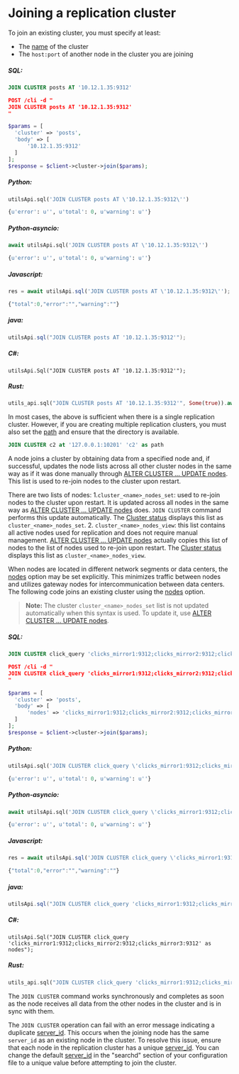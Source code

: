 # Joining a replication cluster

<!-- example joining a replication cluster 1 -->
To join an existing cluster, you must specify at least:
* The [name](../../Creating_a_cluster/Setting_up_replication/Setting_up_replication.md#Replication-cluster) of the cluster
* The `host:port` of another node in the cluster you are joining

<!-- intro -->
##### SQL:

<!-- request SQL -->

```sql
JOIN CLUSTER posts AT '10.12.1.35:9312'
```

<!-- request JSON -->

```json
POST /cli -d "
JOIN CLUSTER posts AT '10.12.1.35:9312'
"
```

<!-- request PHP -->

```php
$params = [
  'cluster' => 'posts',
  'body' => [
      '10.12.1.35:9312'
  ]
];
$response = $client->cluster->join($params);
```
<!-- intro -->
##### Python:

<!-- request Python -->

```python
utilsApi.sql('JOIN CLUSTER posts AT \'10.12.1.35:9312\'')
```

<!-- response Python -->
```python
{u'error': u'', u'total': 0, u'warning': u''}
```

<!-- intro -->
##### Python-asyncio:

<!-- request Python-asyncio -->

```python
await utilsApi.sql('JOIN CLUSTER posts AT \'10.12.1.35:9312\'')
```

<!-- response Python-asyncio -->
```python
{u'error': u'', u'total': 0, u'warning': u''}
```

<!-- intro -->
##### Javascript:

<!-- request javascript -->

```javascript
res = await utilsApi.sql('JOIN CLUSTER posts AT \'10.12.1.35:9312\'');
```

<!-- response javascript -->
```javascript
{"total":0,"error":"","warning":""}
```

<!-- intro -->
##### java:

<!-- request Java -->

```java
utilsApi.sql("JOIN CLUSTER posts AT '10.12.1.35:9312'");
```

<!-- intro -->
##### C#:

<!-- request C# -->

```clike
utilsApi.Sql("JOIN CLUSTER posts AT '10.12.1.35:9312'");
```

<!-- intro -->
##### Rust:

<!-- request Rust -->

```rust
utils_api.sql("JOIN CLUSTER posts AT '10.12.1.35:9312'", Some(true)).await;
```


<!-- end -->

<!-- example joining a replication cluster 1_1 -->
In most cases, the above is sufficient when there is a single replication cluster. However, if you are creating multiple replication clusters, you must also set the [path](../../Creating_a_cluster/Setting_up_replication/Setting_up_replication.md#Replication-cluster) and ensure that the directory is available.

<!-- request SQL -->
```sql
JOIN CLUSTER c2 at '127.0.0.1:10201' 'c2' as path
```
<!-- end -->

A node joins a cluster by obtaining data from a specified node and, if successful, updates the node lists across all other cluster nodes in the same way as if it was done manually through [ALTER CLUSTER ... UPDATE nodes](../../Creating_a_cluster/Setting_up_replication/Managing_replication_nodes.md). This list is used to re-join nodes to the cluster upon restart.

There are two lists of nodes:
1.`cluster_<name>_nodes_set`: used to re-join nodes to the cluster upon restart. It is updated across all nodes in the same way as [ALTER CLUSTER ... UPDATE nodes](../../Creating_a_cluster/Setting_up_replication/Managing_replication_nodes.md) does. `JOIN CLUSTER` command performs this update automatically. The [Cluster status](../../Creating_a_cluster/Setting_up_replication/Replication_cluster_status.md) displays this list as `cluster_<name>_nodes_set`.
2. `cluster_<name>_nodes_view`:  this list contains all active nodes used for replication and does not require manual management. [ALTER CLUSTER ... UPDATE nodes](../../Creating_a_cluster/Setting_up_replication/Managing_replication_nodes.md) actually copies this list of nodes to the list of nodes used to re-join upon restart. The [Cluster status](../../Creating_a_cluster/Setting_up_replication/Replication_cluster_status.md) displays this list as `cluster_<name>_nodes_view`.

<!-- example joining a replication cluster  2 -->
When nodes are located in different network segments or data centers, the [nodes](../../Creating_a_cluster/Setting_up_replication/Setting_up_replication.md#Replication-cluster) option may be set explicitly. This minimizes traffic between nodes and utilizes gateway nodes for intercommunication between data centers. The following code joins an existing cluster using the [nodes](../../Creating_a_cluster/Setting_up_replication/Setting_up_replication.md#Replication-cluster) option.

> **Note:** The cluster `cluster_<name>_nodes_set` list is not updated automatically when this syntax is used. To update it, use [ALTER CLUSTER ... UPDATE nodes](../../Creating_a_cluster/Setting_up_replication/Managing_replication_nodes.md).


<!-- intro -->
##### SQL:

<!-- request SQL -->

```sql
JOIN CLUSTER click_query 'clicks_mirror1:9312;clicks_mirror2:9312;clicks_mirror3:9312' as nodes
```

<!-- request JSON -->

```json
POST /cli -d "
JOIN CLUSTER click_query 'clicks_mirror1:9312;clicks_mirror2:9312;clicks_mirror3:9312' as nodes
"
```

<!-- request PHP -->

```php
$params = [
  'cluster' => 'posts',
  'body' => [
      'nodes' => 'clicks_mirror1:9312;clicks_mirror2:9312;clicks_mirror3:9312'
  ]
];
$response = $client->cluster->join($params);
```
<!-- intro -->
##### Python:

<!-- request Python -->

```python
utilsApi.sql('JOIN CLUSTER click_query \'clicks_mirror1:9312;clicks_mirror2:9312;clicks_mirror3:9312\' as nodes')
```

<!-- response Python -->
```python
{u'error': u'', u'total': 0, u'warning': u''}
```

<!-- intro -->
##### Python-asyncio:

<!-- request Python-asyncio -->

```python
await utilsApi.sql('JOIN CLUSTER click_query \'clicks_mirror1:9312;clicks_mirror2:9312;clicks_mirror3:9312\' as nodes')
```

<!-- response Python-asyncio -->
```python
{u'error': u'', u'total': 0, u'warning': u''}
```

<!-- intro -->
##### Javascript:

<!-- request javascript -->

```javascript
res = await utilsApi.sql('JOIN CLUSTER click_query \'clicks_mirror1:9312;clicks_mirror2:9312;clicks_mirror3:9312\' as nodes');
```

<!-- response javascript -->
```javascript
{"total":0,"error":"","warning":""}
```

<!-- intro -->
##### java:

<!-- request Java -->

```java
utilsApi.sql("JOIN CLUSTER click_query 'clicks_mirror1:9312;clicks_mirror2:9312;clicks_mirror3:9312' as nodes");
```

<!-- intro -->
##### C#:

<!-- request C# -->

```clike
utilsApi.Sql("JOIN CLUSTER click_query 'clicks_mirror1:9312;clicks_mirror2:9312;clicks_mirror3:9312' as nodes");
```

<!-- intro -->
##### Rust:

<!-- request Rust -->

```rust
utils_api.sql("JOIN CLUSTER click_query 'clicks_mirror1:9312;clicks_mirror2:9312;clicks_mirror3:9312' as nodes", Some(true)).await;
```

<!-- end -->

The `JOIN CLUSTER` command works synchronously and completes as soon as the node receives all data from the other nodes in the cluster and is in sync with them.

The `JOIN CLUSTER` operation can fail with an error message indicating a duplicate [server_id](../../Server_settings/Searchd.md#server_id). This occurs when the joining node has the same `server_id` as an existing node in the cluster. To resolve this issue, ensure that each node in the replication cluster has a unique [server_id](../../Server_settings/Searchd.md#server_id). You can change the default [server_id](../../Server_settings/Searchd.md#server_id) in the "searchd" section of your configuration file to a unique value before attempting to join the cluster.
<!-- proofread -->

